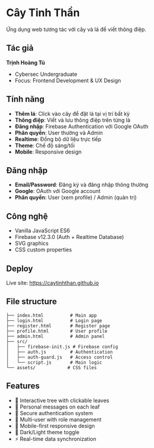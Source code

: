 # Cây Tinh Thần

Ứng dụng web tương tác với cây và lá để viết thông điệp.

## Tác giả

**Trịnh Hoàng Tú**
- Cybersec Undergraduate
- Focus: Frontend Development & UX Design

## Tính năng

- **Thêm lá**: Click vào cây để đặt lá tại vị trí bất kỳ
- **Thông điệp**: Viết và lưu thông điệp trên từng lá
- **Đăng nhập**: Firebase Authentication với Google OAuth
- **Phân quyền**: User thường và Admin
- **Realtime**: Đồng bộ dữ liệu trực tiếp
- **Theme**: Chế độ sáng/tối
- **Mobile**: Responsive design

## Đăng nhập

- **Email/Password**: Đăng ký và đăng nhập thông thường
- **Google**: OAuth với Google account
- **Phân quyền**: User (xem profile) / Admin (quản trị)

## Công nghệ

- Vanilla JavaScript ES6
- Firebase v12.3.0 (Auth + Realtime Database)
- SVG graphics
- CSS custom properties

## Deploy

Live site: https://caytinhthan.github.io


## File structure

```
├── index.html          # Main app
├── login.html          # Login page  
├── register.html       # Register page
├── profile.html        # User profile
├── admin.html          # Admin panel
├── src/
│   ├── firebase-init.js # Firebase config
│   ├── auth.js         # Authentication
│   ├── auth-guard.js   # Access control
│   └── script.js       # Main logic
└── assets/            # CSS files
```

## Features

- 🌳 Interactive tree with clickable leaves
- 📝 Personal messages on each leaf
- 🔐 Secure authentication system
- 👥 Multi-user with role management
- 📱 Mobile-first responsive design
- 🌙 Dark/Light theme toggle
- ⚡ Real-time data synchronization